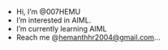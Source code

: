 -  Hi, I’m @007HEMU
-  I’m interested in AIML.
-  I’m currently learning AIML
-  Reach me @hemanthhr2004@gmail.com...

<!---
007HEMU/007HEMU is a ✨ special ✨ repository because its `README.md` (this file) appears on your GitHub profile.
You can click the Preview link to take a look at your changes.
--->
